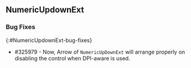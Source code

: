 ## NumericUpdownExt

### Bug Fixes
{:#NumericUpdownExt-bug-fixes}

* \#325979 - Now, Arrow of `NumericUpDownExt` will arrange properly on disabling the control when DPI-aware is used.
